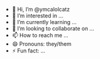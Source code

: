- 👋 Hi, I’m @ymcalolcatz
- 👀 I’m interested in ...
- 🌱 I’m currently learning ...
- 💞️ I’m looking to collaborate on ...
- 📫 How to reach me ...
- 😄 Pronouns: they/them
- ⚡ Fun fact: ...

<!---
ymcalolcatz/ymcalolcatz is a ✨ special ✨ repository because its `README.md` (this file) appears on your GitHub profile.
You can click the Preview link to take a look at your changes.
--->
